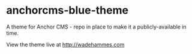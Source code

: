 anchorcms-blue-theme
====================

A theme for Anchor CMS - repo in place to make it a publicly-available in time.

View the theme live at http://wadehammes.com